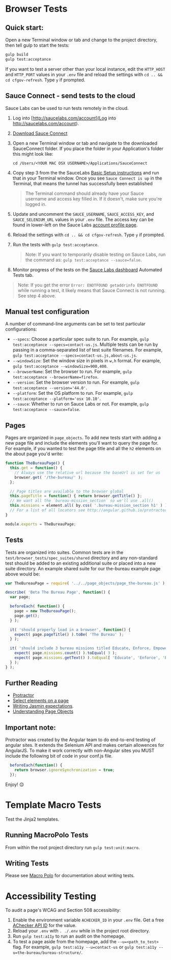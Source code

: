 # Browser Tests

## Quick start:

Open a new Terminal window or tab and change to the project directory,
then tell gulp to start the tests:

```sh
gulp build
gulp test:acceptance
```

If you want to test a server other than your local instance,
edit the `HTTP_HOST` and `HTTP_PORT` values in your `.env` file
and reload the settings with `cd .. && cd cfgov-refresh`. Type `y` if prompted.

## Sauce Connect - send tests to the cloud

Sauce Labs can be used to run tests remotely in the cloud.

1. Log into [http://saucelabs.com/account](Log into http://saucelabs.com/account).
2. [Download Sauce Connect](https://docs.saucelabs.com/reference/sauce-connect/#basic-setup)
3. Open a new Terminal window or tab and navigate to the downloaded SauceConnect folder.
   If you place the folder in your Application's folder this might look like:

   ```
   cd /Users/<YOUR MAC OSX USERNAME>/Applications/SauceConnect
   ```
4. Copy step 3 from the the SauceLabs
   [Basic Setup instructions](https://docs.saucelabs.com/reference/sauce-connect/#basic-setup)
   and run that in your Terminal window.
   Once you see `Sauce Connect is up` in the Terminal,
   that means the tunnel has successfully been established

   > The Terminal command should already have your Sauce username and access key filled in.
     If it doesn't, make sure you're logged in.
5. Update and uncomment the `SAUCE_USERNAME`, `SAUCE_ACCESS_KEY`,
   and `SAUCE_SELENIUM_URL` values in your `.env` file.
   The access key can be found in lower-left on the Sauce Labs
   [account profile page](https://saucelabs.com/account/profile).
6. Reload the settings with `cd .. && cd cfgov-refresh`. Type `y` if prompted.
7. Run the tests with `gulp test:acceptance`.
   > Note: If you want to temporarily disable testing on Sauce Labs,
   run the command as: `gulp test:acceptance --sauce=false`.
8. Monitor progress of the tests
   on the [Sauce Labs dashboard](https://saucelabs.com/dashboard) Automated Tests tab.

> Note: If you get the error `Error: ENOTFOUND getaddrinfo ENOTFOUND`
  while running a test, it likely means that Sauce Connect is not running.
  See step 4 above.

## Manual test configuration

A number of command-line arguments can be set to test particular configurations:

 - `--specs`: Choose a particular spec suite to run.
   For example, `gulp test:acceptance --specs=contact-us.js`.
   Multiple tests can be run by passing in a comma-separated list of test suite filenames.
   For example, `gulp test:acceptance --specs=contact-us.js,about-us.js`.
 - `--windowSize`: Set the window size in pixels in `w,h` format.
   For example, `gulp test:acceptance --windowSize=900,400`.
 - `--browserName`: Set the browser to run.
   For example, `gulp test:acceptance --browserName=firefox`.
 - `--version`: Set the browser version to run.
   For example, `gulp test:acceptance --version='44.0'`.
 - `--platform`: Set the OS platform to run.
   For example, `gulp test:acceptance --platform='osx 10.10'`.
 - `--sauce`: Whether to run on Sauce Labs or not.
   For example, `gulp test:acceptance --sauce=false`.

## Pages

Pages are organized in `page_objects`. To add new tests start with adding a new page file and include the elements you'll want to query the page for. For example, if you wanted to test the page title and all the `h2` elements on the about page you'd write:

```js
function TheBureauPage() {
  this.get = function() {
    // Always use the relative url because the baseUrl is set for us
    browser.get( '/the-bureau/' );
  };

  // Page titles are available to the browser global
  this.pageTitle = function() { return browser.getTitle() };
  // We want all the `bureau-mission_section` so we'll use .all()
  this.missions = element.all( by.css( '.bureau-mission_section h1' ) );
  // For a list of all locators see http://angular.github.io/protractor/#/api?view=webdriver.By
}

module.exports = TheBureauPage;
```

## Tests

Tests are organized into suites. Common tests are in the `test/browser_tests/spec_suites/shared` directory and any non-standard test should be added to an existing additional suite or placed into a new suite directory. An example shared suite for our the-bureau example page above would be:

```js
var TheBureauPage = require( '../../page_objects/page_the-bureau.js' );

describe( 'Beta The Bureau Page', function() {
  var page;

  beforeEach( function() {
    page = new TheBureauPage();
    page.get();
  } );

  it( 'should properly load in a browser', function() {
    expect( page.pageTitle() ).toBe( 'The Bureau' );
  } );

  it( 'should include 3 bureau missions titled Educate, Enforce, Empower', function() {
    expect( page.missions.count() ).toEqual( 3 );
    expect( page.missions.getText() ).toEqual[ 'Educate', 'Enforce', 'Empower' ];
  } );
} );
```

## Further Reading

- [Protractor](http://angular.github.io/protractor/#/)
- [Select elements on a page](http://www.seleniumhq.org/docs/03_webdriver.jsp#locating-ui-elements-webelements)
- [Writing Jasmin expectations](http://jasmine.github.io/2.0/introduction.html#section-Expectations).
- [Understanding Page Objects](http://www.thoughtworks.com/insights/blog/using-page-objects-overcome-protractors-shortcomings)

## Important note:

Protractor was created by the Angular team to do end-to-end testing of angular sites. It extends the Selenium API and makes certain allowences for AngularJS. To make it work correctly with non-Angular sites you MUST include the following bit of code in your conf.js file.

```js
  beforeEach(function() {
    return browser.ignoreSynchronization = true;
  });
```

Enjoy! :relieved:


# Template Macro Tests

Test the Jinja2 templates.

## Running MacroPolo Tests

From within the root project directory run `gulp test:unit:macro`.

## Writing Tests

Please see [Macro Polo](https://github.com/cfpb/macropolo) for
documentation about writing tests.


# Accessibility Testing

To audit a page's WCAG and Section 508 accessibility:
  1. Enable the environment variable `ACHECKER_ID` in your `.env` file.
     Get a free [AChecker API ID](http://achecker.ca/register.php) for the value.
  2. Reload your `.env` with `. ./.env` while in the project root directory.
  3. Run `gulp test:a11y` to run an audit on the homepage.
  4. To test a page aside from the homepage, add the `--u=<path_to_test>` flag.
     For example, `gulp test:a11y --u=contact-us`
     or `gulp test:a11y --u=the-bureau/bureau-structure/`.
